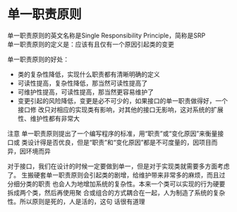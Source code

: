 单一职责原则
========

单一职责原则的英文名称是Single Responsibility Principle，简称是SRP  
单一职责原则的定义是：应该有且仅有一个原因引起类的变更

单一职责原则的好处：
- 类的复杂性降低，实现什么职责都有清晰明确的定义
- 可读性提高，复杂性降低，那当然可读性提高了
- 可维护性提高，可读性提高，那当然更容易维护了
- 变更引起的风险降低，变更是必不可少的，如果接口的单一职责做得好，一个接口修
改只对相应的实现类有影响，对其他的接口无影响，这对系统的扩展性、维护性都有非常大

注意 单一职责原则提出了一个编写程序的标准，用“职责”或“变化原因”来衡量接口或
类设计得是否优良，但是“职责”和“变化原因”都是不可度量的，因项目而异，因环境而异

对于接口，我们在设计的时候一定要做到单一，但是对于实现类就需要多方面考虑了。
生搬硬套单一职责原则会引起类的剧增，给维护带来非常多的麻烦，而且过分细分类的职责
也会人为地增加系统的复杂性。本来一个类可以实现的行为硬要拆成两个类，然后再使用聚
合或组合的方式耦合在一起，人为制造了系统的复杂性。所以原则是死的，人是活的，这句
话很有道理